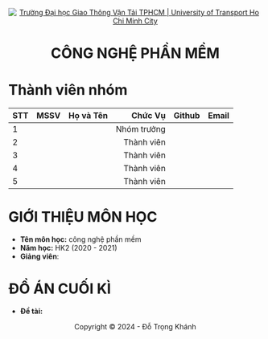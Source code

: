 <!-- Banner -->
<p align="center">
  <a href="https://www.uit.edu.vn/" title="Trường Đại học Giao Thông Vận Tải TPHCM" style="border: none;">
    <img src="[https://i.imgur.com/WmMnSRt.png](https://fji.li/nt8mkz)" alt="Trường Đại học Giao Thông Vận Tải TPHCM |  University of Transport Ho Chi Minh City ">
  </a>
</p>

<h1 align="center"><b> CÔNG NGHỆ PHẦN MỀM</b></h1>

# Thành viên nhóm
| STT    | MSSV          | Họ và Tên              |Chức Vụ    | Github                                                  | Email                   |
| ------ |:-------------:| ----------------------:|----------:|--------------------------------------------------------:|-------------------------:
| 1      |      |         |Nhóm trưởng|  |   |
| 2      |       |         |Thành viên |            |  |
| 3      |       |         |Thành viên ||   |
| 4      |       |            |Thành viên |                    |   |
| 5      |      |      |Thành viên |    |   |

# GIỚI THIỆU MÔN HỌC
* **Tên môn học:**  công nghệ phần mềm
* **Năm học:** HK2 (2020 - 2021)
* **Giảng viên**: 

# ĐỒ ÁN CUỐI KÌ
* **Đề tài:**

<!-- Footer -->
<p align='center'>Copyright © 2024 - Đỗ Trọng Khánh</p>
